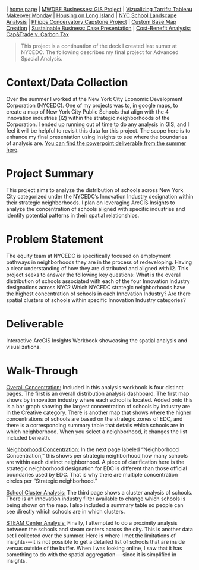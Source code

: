 | [home page](https://cristinagoeller.github.io/cristina-goeller-portfolio/) | [MWDBE Businesses: GIS Project](MWDBEBusinesses) | [Vizualizing Tarrifs: Tableau Makeover Monday](TableauRemake) | [Housing on Long Island](TellingStoriesDocumentation) | [NYC School Landscape Analysis](EDCSchoolsAnalysis) | [Phipps Concervatory Capstone Project](CapstoneProjectPhipps) | [Custom Base Map Creation](AdvancedGISPortfolio) | [Sustainable Business: Case Presentation](SustainableBusiness) | [Cost-Benefit Analysis: Cap&Trade v. Carbon Tax](Cap&TradevCarbonTax)

> This project is a continuation of the deck I created last sumer at NYCEDC. The following describes my final project for Advanced Spacial Analysis.
# Context/Data Collection
Over the summer I worked at the New York City Economic Development Corporation (NYCEDC). One of my projects was to, in google maps, to create a map of New York City Public Schools that align with the 4 innovation industries (I2) within the strategic neighborhoods of the Corporation. I ended up running out of time to do any analysis in GIS, and I feel it will be helpful to revisit this data for this project. The scope here is to enhance my final presentation using Insights to see where the boundaries of analysis are. [You can find the powerpoint deliverable from the summer here](https://docs.google.com/presentation/d/1RvWorOLHkVN05CtRbPpTx6vSI1LuUmLC/edit?usp=sharing&ouid=114772801042153996355&rtpof=true&sd=true). 
# Project Summary
This project aims to analyze the distribution of schools across New York City categorized under the NYCEDC’s Innovation Industry designation within their strategic neighborhoods. I plan on leveraging ArcGIS Insights to analyze the concentration of schools aligned with specific industries and identify potential patterns in their spatial relationships. 
# Problem Statement
The equity team at NYCEDC is specifically focused on employment pathways in neighborhoods they are in the process of redeveloping. Having a clear understanding of how they are distributed and aligned with I2. This project seeks to answer the following key questions: 
What is the overall distribution of schools associated with each of the four Innovation Industry designations across NYC? 
Which NYCEDC strategic neighborhoods have the highest concentration of schools in each Innovation Industry? 
Are there spatial clusters of schools within specific Innovation Industry categories?
# Deliverable
Interactive ArcGIS Insights Workbook showcasing the spatial analysis and visualizations.
# Walk-Through

[Overall Concentration:](https://insights.arcgis.com/#/view/2789190f00e14fc3a64c86341ab00c05) Included in this analysis workbook is four distinct pages. The first is an overall distribution analysis dashboard. The first map shows by innovation industry where each school is located. Added onto this is a bar graph showing the largest concentration of schools by industry are in the Creative category. There is another map that shows where the higher concentrations of schools are based on the strategic zones of EDC, and there is a corresponding summary table that details which schools are in which neighborhood. When you select a neighborhood, it changes the list included beneath. 

[Neighborhood Concentration:](https://insights.arcgis.com/#/view/9cab3a11ef744fb19a3940598593466d) In the next page labeled “Neighborhood Concentration,” this shows per strategic neighborhood how many schools are within each distinct neighborhood. A piece of clarification here is the strategic neighborhood designation for EDC is different than those official boundaries used by EDC. That is why there are multiple concentration circles per “Strategic neighborhood.” 

[School Cluster Analysis:](https://insights.arcgis.com/#/view/9b2476a23dc44addbf32fc6954d453a2) The third page shows a cluster analysis of schools. There is an innovation industry filter available to change which schools is being shown on the map. I also included a summary table so people can see directly which schools are in which clusters. 

[STEAM Center Analysis:](https://insights.arcgis.com/#/view/7f661f886fd94bec9cafac4d744d4e15) Finally, I attempted to do a proximity analysis between the schools and steam centers across the city. This is another data set I collected over the summer. Here is where I met the limitations of insights---it is not possible to get a detailed list of schools that are inside versus outside of the buffer. When I was looking online, I saw that it has something to do with the spatial aggregation---since it is simplified in insights. 
